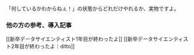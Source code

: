 「何しているかわからねぇ！」の状態からどれだけやれるか、実物ですよ。

### 他の方の参考、導入記事
[[新卒データサイエンティスト1年目が終わったよ]]
[[新卒データサイエンティスト2年目が終わったよ｜ditto]]
